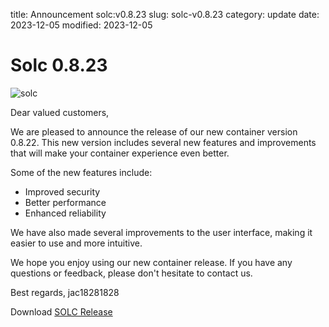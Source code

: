 title: Announcement solc:v0.8.23
slug: solc-v0.8.23
category: update
date: 2023-12-05
modified: 2023-12-05

# Solc 0.8.23

![solc]({static}/images/universe/solc.png)

Dear valued customers,

We are pleased to announce the release of our new container version 0.8.22. This new version includes several new features and improvements that will make your container experience even better.

Some of the new features include:

- Improved security
- Better performance
- Enhanced reliability

We have also made several improvements to the user interface, making it easier to use and more intuitive.

We hope you enjoy using our new container release. If you have any questions or feedback, please don't hesitate to contact us.

Best regards,
jac18281828

Download [SOLC Release](https://github.com/jac18281828/solc/pkgs/container/solc/154925969?tag=v0.8.23)


